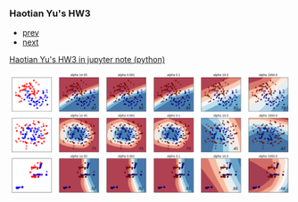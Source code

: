 

### Haotian Yu's HW3


<div class="navbar">
  <div class="navbar-inner">
      <ul class="nav">
          <li><a href="https://github.com/HaotianYu123/HaotianYu123.github.io/blob/master/pages/publpics/HW2.md">prev</a></li>  
          <li><a href="https://github.com/HaotianYu123/HaotianYu123.github.io/blob/master/pages/publpics/HW4.md">next</a></li>  
      </ul>
  </div>
</div>

[Haotian Yu's HW3 in jupyter note (python)](https://github.com/HaotianYu123/HaotianYu123.github.io/blob/master/Assignments/HaotianYu_Assignment3.ipynb)


<img src="HW3.png" alt="hw3" title="hw3"/>
